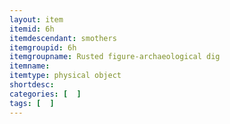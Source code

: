 ```yaml
---
layout: item
itemid: 6h
itemdescendant: smothers
itemgroupid: 6h
itemgroupname: Rusted figure-archaeological dig
itemname: 
itemtype: physical object
shortdesc: 
categories: [  ]
tags: [  ]
---
```







